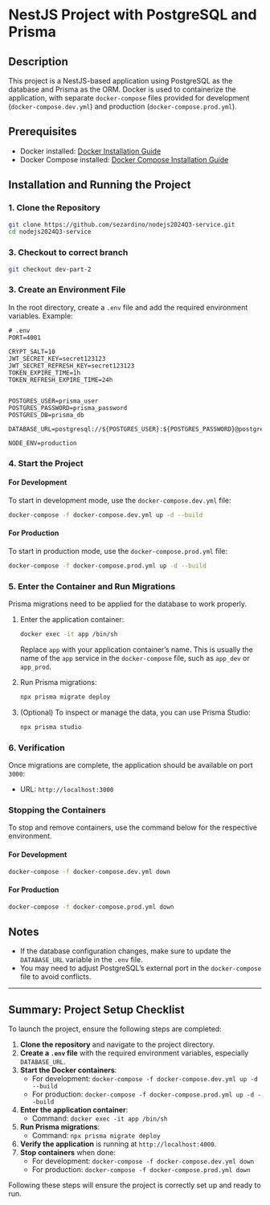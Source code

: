 # NestJS Project with PostgreSQL and Prisma

## Description

This project is a NestJS-based application using PostgreSQL as the database and Prisma as the ORM. Docker is used to containerize the application, with separate `docker-compose` files provided for development (`docker-compose.dev.yml`) and production (`docker-compose.prod.yml`).

## Prerequisites

- Docker installed: [Docker Installation Guide](https://docs.docker.com/get-docker/)
- Docker Compose installed: [Docker Compose Installation Guide](https://docs.docker.com/compose/install/)

## Installation and Running the Project

### 1. Clone the Repository

```bash
git clone https://github.com/sezardino/nodejs2024Q3-service.git
cd nodejs2024Q3-service
```

### 3. Checkout to correct branch

```bash
git checkout dev-part-2
```

### 3. Create an Environment File

In the root directory, create a `.env` file and add the required environment variables. Example:

```dotenv
# .env
PORT=4001

CRYPT_SALT=10
JWT_SECRET_KEY=secret123123
JWT_SECRET_REFRESH_KEY=secret123123
TOKEN_EXPIRE_TIME=1h
TOKEN_REFRESH_EXPIRE_TIME=24h


POSTGRES_USER=prisma_user
POSTGRES_PASSWORD=prisma_password
POSTGRES_DB=prisma_db

DATABASE_URL=postgresql://${POSTGRES_USER}:${POSTGRES_PASSWORD}@postgres:5432/${POSTGRES_DB}

NODE_ENV=production
```

### 4. Start the Project

#### For Development

To start in development mode, use the `docker-compose.dev.yml` file:

```bash
docker-compose -f docker-compose.dev.yml up -d --build
```

#### For Production

To start in production mode, use the `docker-compose.prod.yml` file:

```bash
docker-compose -f docker-compose.prod.yml up -d --build
```

### 5. Enter the Container and Run Migrations

Prisma migrations need to be applied for the database to work properly.

1. Enter the application container:

   ```bash
   docker exec -it app /bin/sh
   ```

   Replace `app` with your application container’s name. This is usually the name of the `app` service in the `docker-compose` file, such as `app_dev` or `app_prod`.

2. Run Prisma migrations:

   ```bash
   npx prisma migrate deploy
   ```

3. (Optional) To inspect or manage the data, you can use Prisma Studio:

   ```bash
   npx prisma studio
   ```

### 6. Verification

Once migrations are complete, the application should be available on port `3000`:

- URL: `http://localhost:3000`

### Stopping the Containers

To stop and remove containers, use the command below for the respective environment.

#### For Development

```bash
docker-compose -f docker-compose.dev.yml down
```

#### For Production

```bash
docker-compose -f docker-compose.prod.yml down
```

## Notes

- If the database configuration changes, make sure to update the `DATABASE_URL` variable in the `.env` file.
- You may need to adjust PostgreSQL’s external port in the `docker-compose` file to avoid conflicts.

---

## Summary: Project Setup Checklist

To launch the project, ensure the following steps are completed:

1. **Clone the repository** and navigate to the project directory.
2. **Create a `.env` file** with the required environment variables, especially `DATABASE_URL`.
3. **Start the Docker containers**:
   - For development: `docker-compose -f docker-compose.dev.yml up -d --build`
   - For production: `docker-compose -f docker-compose.prod.yml up -d --build`
4. **Enter the application container**:
   - Command: `docker exec -it app /bin/sh`
5. **Run Prisma migrations**:
   - Command: `npx prisma migrate deploy`
6. **Verify the application** is running at `http://localhost:4000`.
7. **Stop containers** when done:
   - For development: `docker-compose -f docker-compose.dev.yml down`
   - For production: `docker-compose -f docker-compose.prod.yml down`

Following these steps will ensure the project is correctly set up and ready to run.
